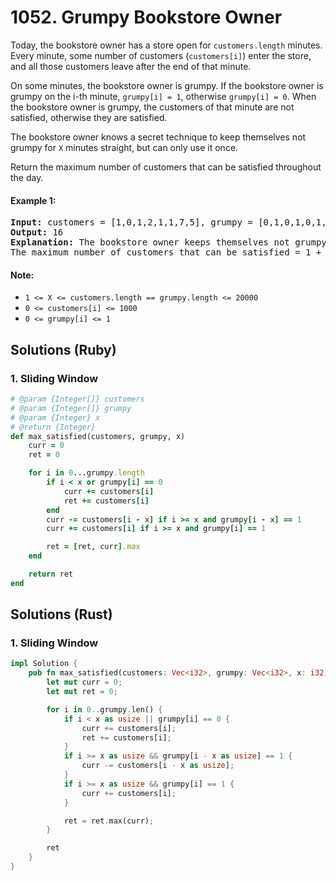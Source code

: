 # 1052. Grumpy Bookstore Owner
Today, the bookstore owner has a store open for ```customers.length``` minutes.  Every minute, some number of customers (```customers[i]```) enter the store, and all those customers leave after the end of that minute.

On some minutes, the bookstore owner is grumpy.  If the bookstore owner is grumpy on the i-th minute, ```grumpy[i] = 1```, otherwise ```grumpy[i] = 0```.  When the bookstore owner is grumpy, the customers of that minute are not satisfied, otherwise they are satisfied.

The bookstore owner knows a secret technique to keep themselves not grumpy for ```X``` minutes straight, but can only use it once.

Return the maximum number of customers that can be satisfied throughout the day.

#### Example 1:
<pre>
<strong>Input:</strong> customers = [1,0,1,2,1,1,7,5], grumpy = [0,1,0,1,0,1,0,1], X = 3
<strong>Output:</strong> 16
<strong>Explanation:</strong> The bookstore owner keeps themselves not grumpy for the last 3 minutes. 
The maximum number of customers that can be satisfied = 1 + 1 + 1 + 1 + 7 + 5 = 16.
</pre>

#### Note:
* ```1 <= X <= customers.length == grumpy.length <= 20000```
* ```0 <= customers[i] <= 1000```
* ```0 <= grumpy[i] <= 1```

## Solutions (Ruby)

### 1. Sliding Window
```Ruby
# @param {Integer[]} customers
# @param {Integer[]} grumpy
# @param {Integer} x
# @return {Integer}
def max_satisfied(customers, grumpy, x)
    curr = 0
    ret = 0

    for i in 0...grumpy.length
        if i < x or grumpy[i] == 0
            curr += customers[i]
            ret += customers[i]
        end
        curr -= customers[i - x] if i >= x and grumpy[i - x] == 1
        curr += customers[i] if i >= x and grumpy[i] == 1

        ret = [ret, curr].max
    end

    return ret
end
```

## Solutions (Rust)

### 1. Sliding Window
```Rust
impl Solution {
    pub fn max_satisfied(customers: Vec<i32>, grumpy: Vec<i32>, x: i32) -> i32 {
        let mut curr = 0;
        let mut ret = 0;

        for i in 0..grumpy.len() {
            if i < x as usize || grumpy[i] == 0 {
                curr += customers[i];
                ret += customers[i];
            }
            if i >= x as usize && grumpy[i - x as usize] == 1 {
                curr -= customers[i - x as usize];
            }
            if i >= x as usize && grumpy[i] == 1 {
                curr += customers[i];
            }

            ret = ret.max(curr);
        }

        ret
    }
}
```
